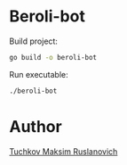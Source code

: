 # Beroli-bot

Build project:

```bash
go build -o beroli-bot
```

Run executable:

```bash
./beroli-bot
```

# Author

[Tuchkov Maksim Ruslanovich](https://github.com/IndianMax03)
